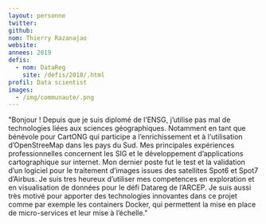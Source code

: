 ```yaml
---
layout: personne
twitter: 
github: 
nom: Thierry Razanajao
website:
annees: 2019
defis: 
  - nom: DataReg
    site: /defis/2018/.html
profil: Data scientist
images:
  - /img/communaute/.png
---
```


"Bonjour ! Depuis que je suis diplomé de l’ENSG, j’utilise pas mal de technologies liées aux sciences géographiques.  Notamment en tant que bénévole pour CartONG qui participe a l’enrichissement et à l‘utilisation d’OpenStreeMap dans les pays du Sud. Mes principales expériences professionnelles concernent les SIG et le développement d’applications cartographique sur internet.  Mon dernier poste fut le test et la validation d’un logiciel pour le traitement d’images issues des satellites Spot6 et Spot7 d’Airbus.  Je suis tres heureux d’utiliser mes competences en exploration et en visualisation de données pour le défi Datareg de l’ARCEP. Je suis aussi très motivé pour apporter des technologies innovantes dans ce projet comme par exemple les containers Docker, qui permettent la mise en place de micro-services et leur mise à l’échelle."
